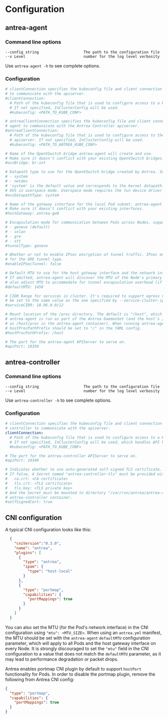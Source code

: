 # Configuration

## antrea-agent

### Command line options

```
--config string                    The path to the configuration file
--v Level                          number for the log level verbosity
```

Use `antrea-agent -h` to see complete options.

### Configuration

```yaml
# clientConnection specifies the kubeconfig file and client connection settings for the agent
# to communicate with the apiserver.
#clientConnection:
  # Path of the kubeconfig file that is used to configure access to a K8s cluster.
  # If not specified, InClusterConfig will be used.
  #kubeconfig: <PATH_TO_KUBE_CONF>

# antreaClientConnection specifies the kubeconfig file and client connection settings for the
# agent to communicate with the Antrea Controller apiserver.
#antreaClientConnection:
  # Path of the kubeconfig file that is used to configure access to the Antrea Controller
  # apiserver. If not specified, InClusterConfig will be used.
  #kubeconfig: <PATH_TO_ANTREA_KUBE_CONF>

# Name of the OpenVSwitch bridge antrea-agent will create and use.
# Make sure it doesn't conflict with your existing OpenVSwitch bridges.
#ovsBridge: br-int

# Datapath type to use for the OpenVSwitch bridge created by Antrea. Supported values are:
# - system
# - netdev
# 'system' is the default value and corresponds to the kernel datapath. Use 'netdev' to run
# OVS in userspace mode. Userspace mode requires the tun device driver to be available.
#ovsDatapathType: system

# Name of the gateway interface for the local Pod subnet. antrea-agent will create the interface on the OVS bridge.
# Make sure it doesn't conflict with your existing interfaces.
#hostGateway: antrea-gw0

# Encapsulation mode for communication between Pods across Nodes, supported values:
# - geneve (default)
# - vxlan
# - gre
# - stt
#tunnelType: geneve

# Whether or not to enable IPsec encryption of tunnel traffic. IPsec encryption is only supported
# for the GRE tunnel type.
#enableIPSecTunnel: false

# Default MTU to use for the host gateway interface and the network interface of each Pod.
# If omitted, antrea-agent will discover the MTU of the Node's primary interface and
# also adjust MTU to accommodate for tunnel encapsulation overhead (if applicable).
#defaultMTU: 1450

# CIDR Range for services in cluster. It's required to support egress network policy, should
# be set to the same value as the one specified by --service-cluster-ip-range for kube-apiserver.
#serviceCIDR: 10.96.0.0/12

# Mount location of the /proc directory. The default is "/host", which is appropriate when
# antrea-agent is run as part of the Antrea DaemonSet (and the host's /proc directory is mounted
# as /host/proc in the antrea-agent container). When running antrea-agent as a process,
# hostProcPathPrefix should be set to "/" in the YAML config.
#hostProcPathPrefix: /host

# The port for the antrea-agent APIServer to serve on.
#apiPort: 10350
```

## antrea-controller

### Command line options

```
--config string                    The path to the configuration file
--v Level                          number for the log level verbosity
```

Use `antrea-controller -h` to see complete options.

### Configuration

```yaml
# clientConnection specifies the kubeconfig file and client connection settings for the 
# controller to communicate with the apiserver.
clientConnection:
  # Path of the kubeconfig file that is used to configure access to a K8s cluster.
  # If not specified, InClusterConfig will be used, which handles API host discovery and authentication automatically.
  #kubeconfig: <PATH_TO_KUBE_CONF>

# The port for the antrea-controller APIServer to serve on.
#apiPort: 10349

# Indicates whether to use auto-generated self-signed TLS certificate.
# If false, A Secret named "antrea-controller-tls" must be provided with the following keys:
#   ca.crt: <CA certificate>
#   tls.crt: <TLS certificate>
#   tls.key: <TLS private key>
# And the Secret must be mounted to directory "/var/run/antrea/antrea-controller-tls" of the
# antrea-controller container.
#selfSignedCert: true
```

## CNI configuration

A typical CNI configuration looks like this:

```json
  {
    "cniVersion":"0.3.0",
    "name": "antrea",
    "plugins": [
      {
        "type": "antrea",
        "ipam": {
          "type": "host-local"
        }
      },
      {
        "type": "portmap",
        "capabilities": {
          "portMappings": true
        }
      }
    ]
  }
```

You can also set the MTU (for the Pod's network interface) in the CNI
configuration using `"mtu": <MTU_SIZE>`. When using an `antrea.yml` manifest, the
MTU should be set with the `antrea-agent` `defaultMTU` configuration parameter,
which will apply to all Pods and the host gateway interface on every Node. It is
strongly discouraged to set the `"mtu"` field in the CNI configuration to a
value that does not match the `defaultMTU` parameter, as it may lead to
performance degradation or packet drops.

Antrea enables portmap CNI plugin by default to support `hostPort`
functionality for Pods. In order to disable the portmap plugin, remove the
following from Antrea CNI config:

```json
{
  "type": "portmap",
  "capabilities": {
    "portMappings": true
  }
}
```
